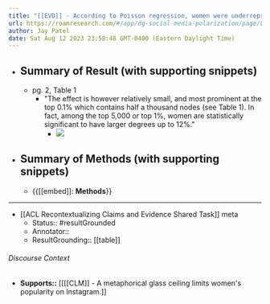 ```yaml
---
title: "[[EVD]] - According to Poisson regression, women were underrepresented among top Instagram degrees, indicative of a glass ceiling effect (p.3). - [[@stoicaAlgorithmicGlassCeiling2018]]"
url: https://roamresearch.com/#/app/dg-social-media-polarization/page/LSw8SXuEz
author: Jay Patel
date: Sat Aug 12 2023 23:58:48 GMT-0400 (Eastern Daylight Time)
---
```


- ## Summary of Result (with supporting snippets)
    - pg. 2, Table 1
        - "The effect is however relatively small, and most prominent at the top 0.1% which contains half a thousand nodes (see Table 1). In fact, among the top 5,000 or top 1%, women are statistically significant to have larger degrees up to 12%."
            - ![](https://firebasestorage.googleapis.com/v0/b/firescript-577a2.appspot.com/o/imgs%2Fapp%2Fdg-social-media-polarization%2Fcli1rxAV6c.png?alt=media&token=a180c212-89c4-4691-9144-16c6a5a139bc)
- ## Summary of Methods (with supporting snippets)
    - {{[[embed]]: **Methods**}}
- ---
- [[ACL Recontextualizing Claims and Evidence Shared Task]] meta
    - Status:: #resultGrounded
    - Annotator::
    - ResultGrounding:: [[table]]

###### Discourse Context

- **Supports::** [[[[CLM]] - A metaphorical glass ceiling limits women's popularity on Instagram.]]
